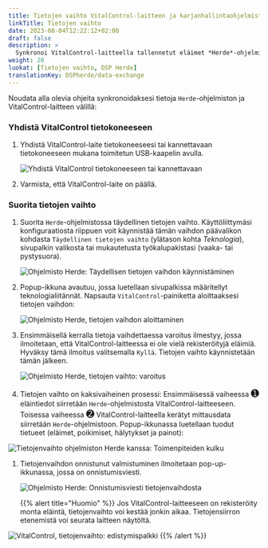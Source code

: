 ```yaml
---
title: Tietojen vaihto VitalControl-laitteen ja karjanhallintaohjelmiston Herde välillä
linkTitle: Tietojen vaihto
date: 2023-08-04T12:22:12+02:00
draft: false
description: >
  Synkronoi VitalControl-laitteella tallennetut eläimet *Herde*-ohjelmistossa hallittavien eläinten kanssa ja siirrä VitalControl-laitteella mitatut arvot *Herde*-ohjelmistoon.
weight: 20
luokat: [Tietojen vaihto, DSP Herde]
translationKey: DSPherde/data-exchange
---
```

Noudata alla olevia ohjeita synkronoidaksesi tietoja `Herde`-ohjelmiston ja VitalControl-laitteen välillä:

### Yhdistä VitalControl tietokoneeseen

1. Yhdistä VitalControl-laite tietokoneeseesi tai kannettavaan tietokoneeseen mukana toimitetun USB-kaapelin avulla.

   ![Yhdistä VitalControl tietokoneeseen tai kannettavaan](/images/synchronisation/connect-to-pc.svg "Yhdistä VitalControl tietokoneeseen")

1. Varmista, että VitalControl-laite on päällä.

### Suorita tietojen vaihto

1. Suorita `Herde`-ohjelmistossa täydellinen tietojen vaihto. Käyttöliittymäsi konfiguraatiosta riippuen voit käynnistää tämän vaihdon päävalikon kohdasta `Täydellinen tietojen vaihto` (ylätason kohta _Teknologia_), sivupalkin valikosta tai mukautetusta työkalupakistasi (vaaka- tai pystysuora).

   ![Ohjelmisto Herde: Täydellisen tietojen vaihdon käynnistäminen](../screenshots/data-exchange.png "Herde: Tietojen vaihdon käynnistäminen")

1. Popup-ikkuna avautuu, jossa luetellaan sivupalkissa määritellyt teknologialiitännät. Napsauta `VitalControl`-painiketta aloittaaksesi tietojen vaihdon:

   ![Ohjelmisto Herde, tietojen vaihdon aloittaminen](../screenshots/start-transfer.png "Herde: Aloita tietojen vaihto")

1. Ensimmäisellä kerralla tietoja vaihdettaessa varoitus ilmestyy, jossa ilmoitetaan, että VitalControl-laitteessa ei ole vielä rekisteröityjä eläimiä. Hyväksy tämä ilmoitus valitsemalla `Kyllä`. Tietojen vaihto käynnistetään tämän jälkeen.

   ![Ohjelmisto Herde, tietojen vaihto: varoitus](../screenshots/warning.png "Tietojen vaihto: varoitus")

1. Tietojen vaihto on kaksivaiheinen prosessi: Ensimmäisessä vaiheessa <span style="font-size: 140%">➊</span> eläintiedot siirretään `Herde`-ohjelmistosta VitalControl-laitteeseen. Toisessa vaiheessa <span style="font-size: 140%">➋</span> VitalControl-laitteella kerätyt mittausdata siirretään `Herde`-ohjelmistoon. Popup-ikkunassa luetellaan tuodut tietueet (eläimet, poikimiset, hälytykset ja painot):

![Tietojenvaihto ohjelmiston Herde kanssa: Toimenpiteiden kulku](../screenshots/data-transfer.png "Tietojenvaihto: Toimenpiteiden kulku")

1. Tietojenvaihdon onnistunut valmistuminen ilmoitetaan pop-up-ikkunassa, jossa on onnistumisviesti.

   ![Ohjelmisto Herde: Onnistumisviesti tietojenvaihdosta](../screenshots/success-message.png "Herde: Onnistumisviesti tietojenvaihdosta")

    {{% alert title="Huomio" %}}
Jos VitalControl-laitteeseen on rekisteröity monta eläintä, tietojenvaihto voi kestää jonkin aikaa. Tietojensiirron etenemistä voi seurata laitteen näytöltä.

![VitalControl, tietojenvaihto: edistymispalkki](../../vcsynchronizer/images/import-animals/data-transfer.png "VitalControl: edistymispalkki tietojenvaihdossa")
    {{% /alert %}}
